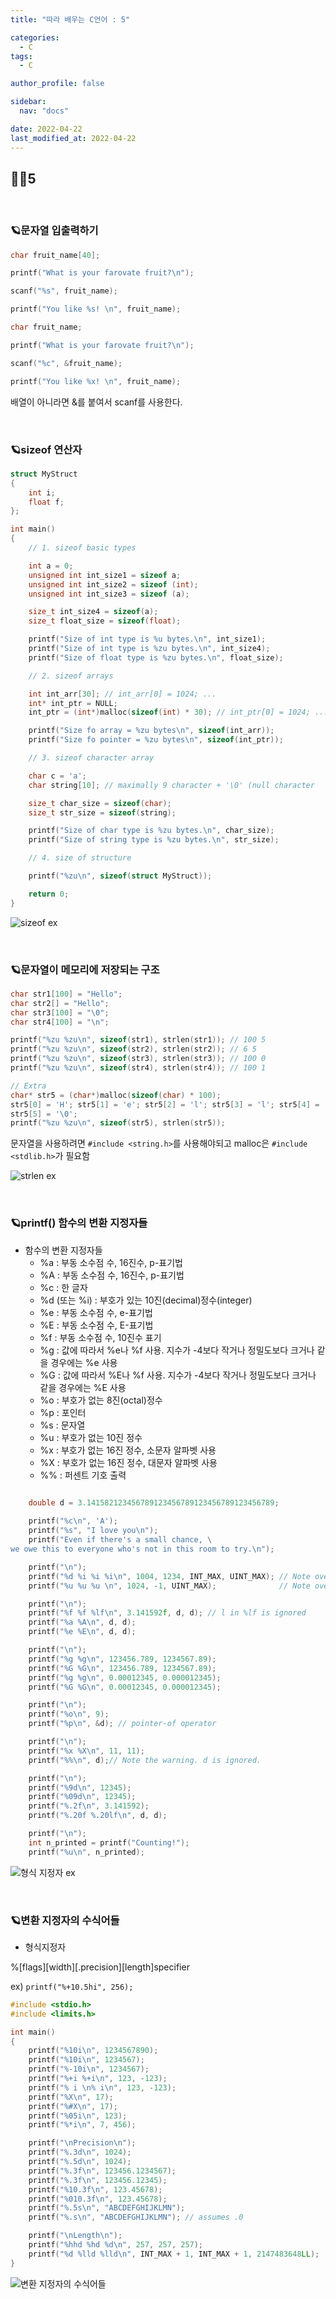 ```yaml
---
title: "따라 배우는 C언어 : 5"

categories:
  - C
tags:
  - C

author_profile: false

sidebar:
  nav: "docs"

date: 2022-04-22
last_modified_at: 2022-04-22
---
```


## 🙇‍♀️5

<br>

### 🪐문자열 입출력하기

```c
char fruit_name[40];

printf("What is your farovate fruit?\n");

scanf("%s", fruit_name);

printf("You like %s! \n", fruit_name);
```


```c
char fruit_name;

printf("What is your farovate fruit?\n");

scanf("%c", &fruit_name);

printf("You like %x! \n", fruit_name);
```
배열이 아니라면 &를 붙여서 scanf를 사용한다.

<br>

### 🪐sizeof 연산자

```C
struct MyStruct
{
	int i;
	float f;
};

int main()
{
	// 1. sizeof basic types

	int a = 0;
	unsigned int int_size1 = sizeof a;
	unsigned int int_size2 = sizeof (int);
	unsigned int int_size3 = sizeof (a);

	size_t int_size4 = sizeof(a);
	size_t float_size = sizeof(float);

	printf("Size of int type is %u bytes.\n", int_size1);
	printf("Size of int type is %zu bytes.\n", int_size4);
	printf("Size of float type is %zu bytes.\n", float_size);

	// 2. sizeof arrays

	int int_arr[30]; // int_arr[0] = 1024; ...
	int* int_ptr = NULL;
	int_ptr = (int*)malloc(sizeof(int) * 30); // int_ptr[0] = 1024; ...

	printf("Size fo array = %zu bytes\n", sizeof(int_arr));
	printf("Size fo pointer = %zu bytes\n", sizeof(int_ptr));

	// 3. sizeof character array

	char c = 'a';
	char string[10]; // maximally 9 character + '\0' (null character

	size_t char_size = sizeof(char);
	size_t str_size = sizeof(string);

	printf("Size of char type is %zu bytes.\n", char_size);
	printf("Size of string type is %zu bytes.\n", str_size);

	// 4. size of structure

	printf("%zu\n", sizeof(struct MyStruct));

	return 0;
}
```

![sizeof ex](https://user-images.githubusercontent.com/86364202/164590733-e9ea1f39-1d3e-411a-ba35-dc9fc8c0f3a4.png)



<br>

### 🪐문자열이 메모리에 저장되는 구조

```C
char str1[100] = "Hello";
char str2[] = "Hello";
char str3[100] = "\0";
char str4[100] = "\n";

printf("%zu %zu\n", sizeof(str1), strlen(str1)); // 100 5
printf("%zu %zu\n", sizeof(str2), strlen(str2)); // 6 5
printf("%zu %zu\n", sizeof(str3), strlen(str3)); // 100 0
printf("%zu %zu\n", sizeof(str4), strlen(str4)); // 100 1

// Extra
char* str5 = (char*)malloc(sizeof(char) * 100);
str5[0] = 'H'; str5[1] = 'e'; str5[2] = 'l'; str5[3] = 'l'; str5[4] = 'o';
str5[5] = '\0';
printf("%zu %zu\n", sizeof(str5), strlen(str5));
```
문자열을 사용하려면 `#include <string.h>`를 사용해야되고 malloc은 `#include <stdlib.h>`가 필요함


![strlen ex](https://user-images.githubusercontent.com/86364202/164596025-86031f77-1209-405f-b6eb-896a3c7f57a5.png)

<br>

### 🪐printf() 함수의 변환 지정자들

* 함수의 변환 지정자들
    - %a : 부동 소수점 수, 16진수, p-표기법
    - %A : 부동 소수점 수, 16진수, p-표기법
    - %c : 한 글자
    - %d (또는 %i) : 부호가 있는 10진(decimal)정수(integer)
    - %e : 부동 소수점 수, e-표기법
    - %E : 부동 소수점 수, E-표기법
    - %f : 부동 소수점 수, 10진수 표기
    - %g : 값에 따라서 %e나 %f 사용. 지수가 -4보다 작거나 정밀도보다 크거나 같을 경우에는 %e 사용
    - %G : 값에 따라서 %E나 %f 사용. 지수가 -4보다 작거나 정밀도보다 크거나 같을 경우에는 %E 사용
    - %o : 부호가 없는 8진(octal)정수
    - %p : 포인터
    - %s : 문자열
    - %u : 부호가 없는 10진 정수
    - %x : 부호가 없는 16진 정수, 소문자 알파벳 사용
    - %X : 부호가 없는 16진 정수, 대문자 알파벳 사용
    - %% : 퍼센트 기호 출력


```C

	double d = 3.141582123456789123456789123456789123456789;
	
	printf("%c\n", 'A');
	printf("%s", "I love you\n");
	printf("Even if there's a small chance, \
we owe this to everyone who's not in this room to try.\n");

	printf("\n");
	printf("%d %i %i %i\n", 1004, 1234, INT_MAX, UINT_MAX); // Note overflow
	printf("%u %u %u \n", 1024, -1, UINT_MAX);				// Note overflow

	printf("\n");
	printf("%f %f %lf\n", 3.141592f, d, d); // l in %lf is ignored
	printf("%a %A\n", d, d);
	printf("%e %E\n", d, d);

	printf("\n");
	printf("%g %g\n", 123456.789, 1234567.89);
	printf("%G %G\n", 123456.789, 1234567.89);
	printf("%g %g\n", 0.00012345, 0.000012345);
	printf("%G %G\n", 0.00012345, 0.000012345);

	printf("\n");
	printf("%o\n", 9);
	printf("%p\n", &d); // pointer-of operator

	printf("\n");
	printf("%x %X\n", 11, 11);
	printf("%%\n", d);// Note the warning. d is ignored.

	printf("\n");
	printf("%9d\n", 12345);
	printf("%09d\n", 12345);
	printf("%.2f\n", 3.141592);
	printf("%.20f %.20lf\n", d, d);

	printf("\n");
	int n_printed = printf("Counting!");
	printf("%u\n", n_printed);
```

![형식 지정자 ex](https://user-images.githubusercontent.com/86364202/164607062-95c05a83-5188-4d03-b806-11a5f79b1883.png)


<br>

### 🪐변환 지정자의 수식어들

* 형식지정자

%[flags][width][.precision][length]specifier

ex) `printf("%+10.5hi", 256);`

```C
#include <stdio.h>
#include <limits.h>

int main()
{
	printf("%10i\n", 1234567890);
	printf("%10i\n", 1234567);
	printf("%-10i\n", 1234567);
	printf("%+i %+i\n", 123, -123);
	printf("% i \n% i\n", 123, -123);
	printf("%X\n", 17);
	printf("%#X\n", 17);
	printf("%05i\n", 123);
	printf("%*i\n", 7, 456);

	printf("\nPrecision\n");
	printf("%.3d\n", 1024);
	printf("%.5d\n", 1024);
	printf("%.3f\n", 123456.1234567);
	printf("%.3f\n", 123456.12345);
	printf("%10.3f\n", 123.45678);
	printf("%010.3f\n", 123.45678);
	printf("%.5s\n", "ABCDEFGHIJKLMN");
	printf("%.s\n", "ABCDEFGHIJKLMN"); // assumes .0

	printf("\nLength\n");
	printf("%hhd %hd %d\n", 257, 257, 257);
	printf("%d %lld %lld\n", INT_MAX + 1, INT_MAX + 1, 2147483648LL);
}
```

![변환 지정자의 수식어들](https://user-images.githubusercontent.com/86364202/164611181-103e791c-9ec0-48d3-9832-947d8fcee941.png)
